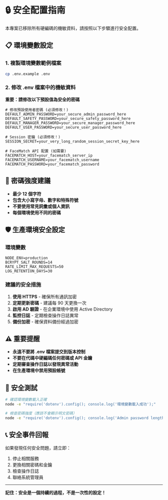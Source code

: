 # 🔒 安全配置指南

本專案已移除所有硬編碼的機敏資料，請按照以下步驟進行安全配置。

## 📋 環境變數設定

### 1. 複製環境變數範例檔案
```bash
cp .env.example .env
```

### 2. 修改 .env 檔案中的機敏資料

**重要：請修改以下預設值為安全的密碼**

```env
# 修改預設使用者密碼 (必須修改！)
DEFAULT_ADMIN_PASSWORD=your_secure_admin_password_here
DEFAULT_SAFETY_PASSWORD=your_secure_safety_password_here
DEFAULT_MANAGER_PASSWORD=your_secure_manager_password_here
DEFAULT_USER_PASSWORD=your_secure_user_password_here

# Session 密鑰 (必須修改！)
SESSION_SECRET=your_very_long_random_session_secret_key_here

# FaceMatch API 配置 (如需要)
FACEMATCH_HOST=your_facematch_server_ip
FACEMATCH_USERNAME=your_facematch_username
FACEMATCH_PASSWORD=your_facematch_password
```

## 🔧 密碼強度建議

- **最少 12 個字符**
- **包含大小寫字母、數字和特殊符號**
- **不要使用常見詞彙或個人資訊**
- **每個環境使用不同的密碼**

## 🛡️ 生產環境安全設定

### 環境變數
```env
NODE_ENV=production
BCRYPT_SALT_ROUNDS=14
RATE_LIMIT_MAX_REQUESTS=50
LOG_RETENTION_DAYS=30
```

### 建議的安全措施
1. **使用 HTTPS** - 確保所有通訊加密
2. **定期更新密碼** - 建議每 90 天更換一次
3. **啟用 AD 驗證** - 在企業環境中使用 Active Directory
4. **監控日誌** - 定期檢查操作日誌異常
5. **備份加密** - 確保資料備份經過加密

## ⚠️ 重要提醒

- **永遠不要將 .env 檔案提交到版本控制**
- **不要在代碼中硬編碼任何密碼或 API 金鑰**
- **定期審查操作日誌以發現異常活動**
- **在生產環境中禁用預設帳號**

## 🧪 安全測試

```bash
# 確認環境變數載入正確
node -e "require('dotenv').config(); console.log('環境變數載入成功');"

# 檢查密碼強度（應該不會顯示明文密碼）
node -e "require('dotenv').config(); console.log('Admin password length:', process.env.DEFAULT_ADMIN_PASSWORD.length);"
```

## 📞 安全事件回報

如果發現任何安全問題，請立即：
1. 停止相關服務
2. 更換相關密碼和金鑰
3. 檢查操作日誌
4. 聯絡系統管理員

---

**記住：安全是一個持續的過程，不是一次性的設定！**